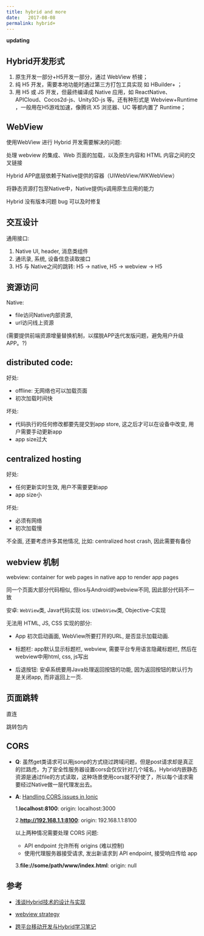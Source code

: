 ```yaml
---
title: hybrid and more
date:   2017-08-08
permalink: hybrid+
---
```


**updating**

<!-- more -->

## Hybrid开发形式

1. 原生开发一部分+H5开发一部分，通过 WebView 桥接；
2. 纯 H5 开发，需要本地功能时通过第三方打包工具实现 如 HBuilder+ ；
3. 用 H5 或 JS 开发，但最终编译成 Native 应用，如 ReactNative、APICloud、Cocos2d-js、Unity3D-js 等。还有种形式是 Webview+Runtime ，一般用在H5游戏加速，像腾讯 X5 浏览器、UC 等都内置了 Runtime；

## WebView

使用WebView 进行 Hybrid 开发需要解决的问题:

处理 webview 的集成、Web 页面的加载，以及原生内容和 HTML 内容之间的交叉链接

Hybrid APP底层依赖于Native提供的容器（UIWebView/WKWebView）

将静态资源打包至Native中，Native提供js调用原生应用的能力

Hybrid 没有版本问题 bug 可以及时修复


## 交互设计

通用接口:

1. Native UI, header, 消息类组件
2. 通讯录, 系统, 设备信息读取接口
3. H5 与 Native之间的跳转: H5 -> native, H5 -> webview -> H5

## 资源访问

Native:

- file访问Native内部资源, 
- url访问线上资源

(需要提供前端资源增量替换机制，以摆脱APP迭代发版问题，避免用户升级APP。?)

## distributed code:

好处:
- offline: 无网络也可以加载页面
- 初次加载时间快

坏处:
- 代码执行的任何修改都要先提交到app store, 这之后才可以在设备中改变, 用户需要手动更新app
- app size过大

## centralized hosting

好处:
- 任何更新实时生效, 用户不需要更新app
- app size小

坏处:
- 必须有网络
- 初次加载慢

不全面, 还要考虑许多其他情况, 比如: centralized host crash, 因此需要有备份

## webview 机制

webview: container for web pages in native app to render app pages

同一个页面大部分代码相似, 但ios与Android的webview不同, 因此部分代码不一致

安卓:  `WebView`类, Java代码实现
ios: `UIWebView`类, Objective-C实现


无法用 HTML, JS, CSS 实现的部分:

- App 初次启动画面, WebView所要打开的URL, 是否显示加载动画. 

- 标题栏: app默认显示标题栏, webview, 需要平台专用语言隐藏标题栏, 然后在webview中用html, css, js写出

- 后退按钮: 安卓系统要用Java处理返回按钮的功能, 因为返回按钮的默认行为是关闭app, 而非返回上一页. 

## 页面跳转

直连 

跳转包内


## CORS

- **Q**: 虽然get类请求可以用jsonp的方式绕过跨域问题，但是post请求却是真正的拦路虎，为了安全性服务器设置cors会仅仅针对几个域名，Hybrid内嵌静态资源是通过file的方式读取，这种场景使用cors就不好使了，所以每个请求需要经过Native做一层代理发出去。
- **A**: [Handling CORS issues in Ionic](http://blog.ionic.io/handling-cors-issues-in-ionic/)

  1.**localhost:8100**: origin: localhost:3000

  2.**http://192.168.1.1:8100**: origin: 192.168.1.1:8100

    以上两种情况需要处理 CORS 问题:

    - API endpoint 允许所有 origins (难以控制)
    - 使用代理服务器接受请求, 发出新请求到 API endpoint, 接受响应传给 app

  3.**file://some/path/www/index.html**: origin: null 


## 参考

- [浅谈Hybrid技术的设计与实现](http://www.cnblogs.com/yexiaochai/p/4921635.html)

- [webview strategy](https://www.human-element.com/webview-strategy-creating-mobile-apps-part-13/)

- [跨平台移动开发与Hybrid学习笔记](https://yq.aliyun.com/articles/27023?spm=5176.100239.blogcont43.36.fKBtGL)